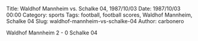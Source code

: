 Title: Waldhof Mannheim vs. Schalke 04, 1987/10/03
Date: 1987/10/03 00:00
Category: sports
Tags: football, football scores, Waldhof Mannheim, Schalke 04
Slug: waldhof-mannheim-vs-schalke-04
Author: carbonero


Waldhof Mannheim 2 - 0 Schalke 04
